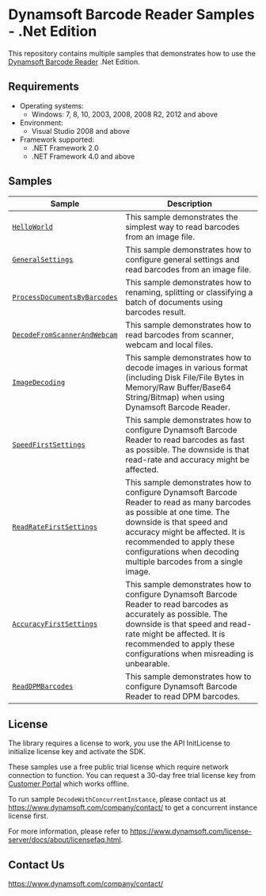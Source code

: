# Dynamsoft Barcode Reader Samples - .Net Edition

This repository contains multiple samples that demonstrates how to use the <a href="https://www.dynamsoft.com/barcode-reader/overview/?product=dbr&utm_source=samples&package=dotnet" target="_blank">Dynamsoft Barcode Reader</a> .Net Edition.

## Requirements
- Operating systems:
  - Windows: 7, 8, 10, 2003, 2008, 2008 R2, 2012 and above
- Environment: 
  - Visual Studio 2008 and above
- Framework supported: 
  - .NET Framework 2.0
  - .NET Framework 4.0 and above

## Samples

| Sample | Description |
|---|---|
| [`HelloWorld`](samples/HelloWorld) | This sample demonstrates the simplest way to read barcodes from an image file. |
| [`GeneralSettings`](samples/GeneralSettings) | This sample demonstrates how to configure general settings and read barcodes from an image file. |
| [`ProcessDocumentsByBarcodes`](samples/UseCases/ProcessDocumentsByBarcodes) | This sample demonstrates how to renaming, splitting or classifying a batch of documents using barcodes result. |
| [`DecodeFromScannerAndWebcam`](samples/UseCases/DecodeFromScannerAndWebcam) | This sample demonstrates how to read barcodes from scanner, webcam and local files. |
| [`ImageDecoding`](samples/ImageDecoding) | This sample demonstrates how to decode images in various format (including Disk File/File Bytes in Memory/Raw Buffer/Base64 String/Bitmap) when using Dynamsoft Barcode Reader. |
| [`SpeedFirstSettings`](samples/Performance/SpeedFirstSettings) | This sample demonstrates how to configure Dynamsoft Barcode Reader to read barcodes as fast as possible. The downside is that read-rate and accuracy might be affected. |
| [`ReadRateFirstSettings`](samples/Performance/ReadRateFirstSettings) | This sample demonstrates how to configure Dynamsoft Barcode Reader to read as many barcodes as possible at one time. The downside is that speed and accuracy might be affected. It is recommended to apply these configurations when decoding multiple barcodes from a single image. |
| [`AccuracyFirstSettings`](samples/Performance/AccuracyFirstSettings) | This sample demonstrates how to configure Dynamsoft Barcode Reader to read barcodes as accurately as possible. The downside is that speed and read-rate might be affected. It is recommended to apply these configurations when misreading is unbearable. |
| [`ReadDPMBarcodes`](samples/UseCases/ReadDPMBarcodes) | This sample demonstrates how to configure Dynamsoft Barcode Reader to read DPM barcodes. |

## License

The library requires a license to work, you use the API InitLicense to initialize license key and activate the SDK.

These samples use a free public trial license which require network connection to function. You can request a 30-day free trial license key from <a href="https://www.dynamsoft.com/customer/license/trialLicense?architecture=dcv&product=dbr&utm_source=samples&package=dotnet" target="_blank">Customer Portal</a> which works offline.

To run sample `DecodeWithConcurrentInstance`, please contact us at https://www.dynamsoft.com/company/contact/ to get a concurrent instance license first.

For more information, please refer to https://www.dynamsoft.com/license-server/docs/about/licensefaq.html.

## Contact Us

https://www.dynamsoft.com/company/contact/
